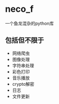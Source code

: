 # neco_f
 一个鱼龙混杂的python库
 ## 包括但不限于
 - 网络爬虫
 - 图像处理
 - 字符串处理
 - 彩色打印
 - 音乐播放
 - crypto解密
 - 日志
 - 文件更新
